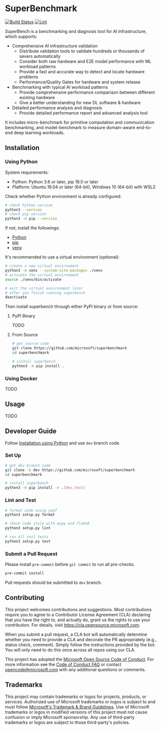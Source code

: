 # SuperBenchmark

[![Build Status](https://dev.azure.com/msrasrg/SuperBenchmark/_apis/build/status/microsoft.superbenchmark?branchName=dev)](https://dev.azure.com/msrasrg/SuperBenchmark/_build?definitionId=77)
[![Lint](https://github.com/microsoft/superbenchmark/workflows/Lint/badge.svg)](https://github.com/microsoft/superbenchmark/actions?query=workflow%3ALint)


SuperBench is a benchmarking and diagnosis tool for AI infrastructure,
which supports:
* Comprehensive AI infrastructure validation
    * Distribute validation tools to validate hundreds or thousands of severs automatically
    * Consider both raw hardware and E2E model performance with ML workload patterns
    * Provide a fast and accurate way to detect and locate hardware problems
    * Performance/Quality Gates for hardware and system release
* Benchmarking with typical AI workload patterns
    * Provide comprehensive performance comparison between different existing hardware
    * Give a better understanding for new DL software & hardware
* Detailed performance analysis and diagnosis
    * Provide detailed performance report and advanced analysis tool   

It includes micro-benchmark for primitive computation and communication benchmarking,
and model-benchmark to measure domain-aware end-to-end deep learning workloads.


## Installation

### Using Python

System requirements:
* Python: Python 3.6 or later, pip 18.0 or later
* Platform: Ubuntu 16.04 or later (64-bit), Windows 10 (64-bit) with WSL2

Check whether Python environment is already configured:
```sh
# check Python version
python3 --version
# check pip version
python3 -m pip --version
```
If not, install the followings:
* [Python](https://www.python.org/)
* [pip](https://pip.pypa.io/en/stable/installing/)
* [venv](https://docs.python.org/3/library/venv.html)

It's recommended to use a virtual environment (optional):
```sh
# create a new virtual environment
python3 -m venv --system-site-packages ./venv
# activate the virtual environment
source ./venv/bin/activate

# exit the virtual environment later
# after you finish running superbench
deactivate
```

Then install superbench through either PyPI binary or from source:

1. PyPI Binary

    TODO

2. From Source

    ```sh
    # get source code
    git clone https://github.com/microsoft/superbenchmark
    cd superbenchmark

    # install superbench
    python3 -m pip install .
    ```

### Using Docker

TODO


## Usage

TODO


## Developer Guide

Follow [Installation using Python](#using-python) and use `dev` branch code.

### Set Up

```sh
# get dev branch code
git clone -b dev https://github.com/microsoft/superbenchmark
cd superbenchmark

# install superbench
python3 -m pip install -e .[dev,test]
```

### Lint and Test

```sh
# format code using yapf
python3 setup.py format

# check code style with mypy and flake8
python3 setup.py lint

# run all unit tests
python3 setup.py test
```

### Submit a Pull Request

Please install `pre-commit` before `git commit` to run all pre-checks.

```sh
pre-commit install
```

Pull requests should be submitted to `dev` branch.


## Contributing

This project welcomes contributions and suggestions.  Most contributions require you to agree to a
Contributor License Agreement (CLA) declaring that you have the right to, and actually do, grant us
the rights to use your contribution. For details, visit https://cla.opensource.microsoft.com.

When you submit a pull request, a CLA bot will automatically determine whether you need to provide
a CLA and decorate the PR appropriately (e.g., status check, comment). Simply follow the instructions
provided by the bot. You will only need to do this once across all repos using our CLA.

This project has adopted the [Microsoft Open Source Code of Conduct](https://opensource.microsoft.com/codeofconduct/).
For more information see the [Code of Conduct FAQ](https://opensource.microsoft.com/codeofconduct/faq/) or
contact [opencode@microsoft.com](mailto:opencode@microsoft.com) with any additional questions or comments.

## Trademarks

This project may contain trademarks or logos for projects, products, or services. Authorized use of Microsoft
trademarks or logos is subject to and must follow
[Microsoft's Trademark & Brand Guidelines](https://www.microsoft.com/en-us/legal/intellectualproperty/trademarks/usage/general).
Use of Microsoft trademarks or logos in modified versions of this project must not cause confusion or imply Microsoft sponsorship.
Any use of third-party trademarks or logos are subject to those third-party's policies.

